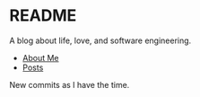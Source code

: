 # README
A blog about life, love, and software engineering.

* [About Me](https://github.com/mikeschap/README/blob/master/ABOUT_ME.md)
* [Posts](https://github.com/mikeschap/README/blob/master/src)

New commits as I have the time.
